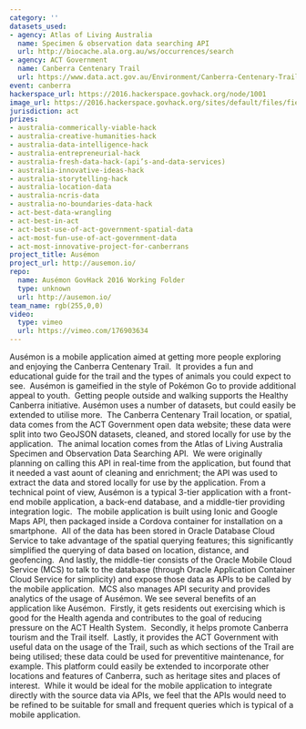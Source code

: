 ```yaml
---
category: ''
datasets_used:
- agency: Atlas of Living Australia
  name: Specimen & observation data searching API
  url: http://biocache.ala.org.au/ws/occurrences/search
- agency: ACT Government
  name: Canberra Centenary Trail
  url: https://www.data.act.gov.au/Environment/Canberra-Centenary-Trail/86di-ncd5
event: canberra
hackerspace_url: https://2016.hackerspace.govhack.org/node/1001
image_url: https://2016.hackerspace.govhack.org/sites/default/files/field/image/ausemon_entry.png
jurisdiction: act
prizes:
- australia-commerically-viable-hack
- australia-creative-humanities-hack
- australia-data-intelligence-hack
- australia-entrepreneurial-hack
- australia-fresh-data-hack-(api’s-and-data-services)
- australia-innovative-ideas-hack
- australia-storytelling-hack
- australia-location-data
- australia-ncris-data
- australia-no-boundaries-data-hack
- act-best-data-wrangling
- act-best-in-act
- act-best-use-of-act-government-spatial-data
- act-most-fun-use-of-act-government-data
- act-most-innovative-project-for-canberrans
project_title: Ausémon
project_url: http://ausemon.io/
repo:
  name: Ausémon GovHack 2016 Working Folder
  type: unknown
  url: http://ausemon.io/
team_name: rgb(255,0,0)
video:
  type: vimeo
  url: https://vimeo.com/176903634
---
```


Ausémon is a mobile application aimed at getting more people exploring and enjoying the Canberra Centenary Trail.  It provides a fun and educational guide for the trail and the types of animals you could expect to see.  Ausémon is gameified in the style of Pokémon Go to provide additional appeal to youth.  Getting people outside and walking supports the Healthy Canberra initiative.
Ausémon uses a number of datasets, but could easily be extended to utilise more.  The Canberra Centenary Trail location, or spatial, data comes from the ACT Government open data website; these data were split into two GeoJSON datasets, cleaned, and stored locally for use by the application.  The animal location comes from the Atlas of Living Australia Specimen and Observation Data Searching API.  We were originally planning on calling this API in real-time from the application, but found that it needed a vast aount of cleaning and enrichment; the API was used to extract the data and stored locally for use by the application.
From a technical point of view, Ausémon is a typical 3-tier application with a front-end mobile application, a back-end database, and a middle-tier providing integration logic.  The mobile application is built using Ionic and Google Maps API, then packaged inside a Cordova container for installation on a smartphone.  All of the data has been stored in Oracle Database Cloud Service to take advantage of the spatial querying features; this significantly simplified the querying of data based on location, distance, and geofencing.  And lastly, the middle-tier consists of the Oracle Mobile Cloud Service (MCS) to talk to the database (through Oracle Application Container Cloud Service for simplicity) and expose those data as APIs to be called by the mobile application.  MCS also manages API security and provides analytics of the usage of Ausémon.
We see several benefits of an application like Ausémon.  Firstly, it gets residents out exercising which is good for the Health agenda and contributes to the goal of reducing pressure on the ACT Health System.  Secondly, it helps promote Canberra tourism and the Trail itself.  Lastly, it provides the ACT Government with useful data on the usage of the Trail, such as which sections of the Trail are being utilised; these data could be used for preventitive maintenance, for example.
This platform could easily be extended to incorporate other locations and features of Canberra, such as heritage sites and places of interest.  While it would be ideal for the mobile application to integrate directly with the source data via APIs, we feel that the APIs would need to be refined to be suitable for small and frequent queries which is typical of a mobile application.